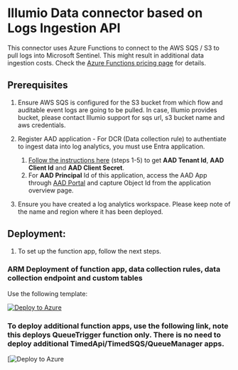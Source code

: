 # Illumio Data connector based on Logs Ingestion API

This connector uses Azure Functions to connect to the AWS SQS / S3 to pull logs into Microsoft Sentinel. 
This might result in additional data ingestion costs. Check the [Azure Functions pricing page](https://azure.microsoft.com/pricing/details/functions/) for details.

## Prerequisites

1. Ensure AWS SQS is configured for the S3 bucket from which flow and auditable event logs are going to be pulled. In case, Illumio provides bucket, please contact Illumio support for sqs url, s3 bucket name and aws credentials.

2. Register AAD application - For DCR (Data collection rule) to authentiate to ingest data into log analytics, you must use Entra application.
	1. [Follow the instructions here](https://learn.microsoft.com/en-us/azure/azure-monitor/logs/tutorial-logs-ingestion-portal#create-azure-ad-application) (steps 1-5) to get **AAD Tenant Id**, **AAD Client Id** and **AAD Client Secret**. 
	2. For **AAD Principal** Id of this application, access the AAD App through [AAD Portal](https://aad.portal.azure.com/#view/Microsoft_AAD_IAM/StartboardApplicationsMenuBlade/~/AppAppsPreview/menuId/) and capture Object Id from the application overview page.

3. Ensure you have created a log analytics workspace. Please keep note of the name and region where it has been deployed.

## Deployment:

1. To set up the function app, follow the next steps.


### ARM Deployment of function app, data collection rules, data collection endpoint and custom tables

Use the following template:

[![Deploy to Azure](https://aka.ms/deploytoazurebutton)](https://portal.azure.com/#create/Microsoft.Template/uri/https%3A%2F%2Fraw.githubusercontent.com%2Fillumio-shield%2FAzure-Sentinel%2FIllumio-Integration-GA-branch%2FSolutions%2FIllumioSaaS%2FData%2520Connectors%2Fazuredeploy_IllumioSaaS_FunctionApp.json/createUIDefinitionUri/https%3A%2F%2Fraw.githubusercontent.com%2Fillumio-shield%2FAzure-Sentinel%2FIllumio-Integration-GA-branch%2FSolutions%2FIllumioSaaS%2FData%2520Connectors%2FcreateUiDefinition.json) 

### To deploy additional function apps, use the following link, note this deploys QueueTrigger function only. There is no need to deploy additional TimedApi/TimedSQS/QueueManager apps.

[![Deploy to Azure](https://portal.azure.com/#create/Microsoft.Template/uri/https%3A%2F%2Fraw.githubusercontent.com%2Fillumio-shield%2FAzure-Sentinel%2FIllumio-Integration-GA-branch%2FSolutions%2FIllumioSaaS%2FData%2520Connectors%2FQueueTriggerFuncApp%2FDeployFunctionApp%2Fazuredeploy_QueueTrigger_FunctionApp.json/createUIDefinitionUri/https%3A%2F%2Fraw.githubusercontent.com%2Fillumio-shield%2FAzure-Sentinel%2FIllumio-Integration-GA-branch%2FSolutions%2FIllumioSaaS%2FData%2520Connectors%2FQueueTriggerFuncApp%2FDeployFunctionApp%2FcreateUiDefinitionQueueTrigger.json)